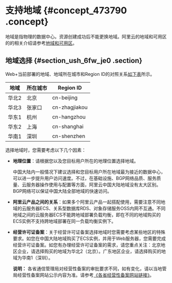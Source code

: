 # 支持地域 {#concept_473790 .concept}

地域是指物理的数据中心。资源创建成功后不能更换地域。阿里云的地域和可用区的的相关介绍请参考[地域和可用区](../../SP_27/DNgameshield1843536/ZH-CN_TP_13778_V11.dita)。

## 地域选择 {#section_ush_6fw_je0 .section}

Web+当前部署的地域、地域所在城市和Region ID的对照关系[如下表](#concept_473790/table_7hc_s2a_iq1)所示。

|地域|所在城市|Region ID|
|--|----|---------|
|华北2|北京|cn-beijing|
|华北3|张家口|cn-zhagjiakou|
|华东1|杭州|cn-hangzhou|
|华东2|上海|cn-shanghai|
|华南1|深圳|cn-shenzhen|

选择地域时，您需要考虑以下几个因素：

-   **地理位置**：请根据您以及您目标用户所在的地理位置选择地域。

    中国大陆内一般情况下建议选择和您目标用户所在地域最为接近的数据中心，可以进一步提升用户访问速度。不过，在基础设施、BGP网络品质、服务质量、云服务器操作使用与配置等方面，阿里云中国大陆地域没有太大区别。BGP网络可以保证中国大陆全部地域的快速访问。

-   **阿里云产品之间的关系**：如果多个阿里云产品一起搭配使用，需要注意不同地域的云服务器ECS、关系型数据库RDS、对象存储服务OSS内网不互通。不同地域之间的云服务器ECS不能跨地域部署负载均衡，即在不同的地域购买的ECS实例不支持跨地域部署在同一负载均衡实例下。
-   **经营许可证备案**：关于经营许可证备案选择地域时您需要考虑某些地区的特殊要求。如您在中国大陆地域购买了ECS实例，并用于Web服务器，您需要完成经营许可证备案。如您有办理经营许可证备案的需求，请您重点关注：北京地区企业，请选择购买的地域为华北2（北京）。广东地区企业，请选择购买的地域为华南1（深圳）。

    **说明：** 各省通信管理局对经营性备案的审批要求不同，如有变化，请以当地管局经营性备案网站公示内容为准。请参考[《各省经营性备案网站链接》](https://help.aliyun.com/document_detail/36978.html#concept-rhw-fsl-zdb)。


